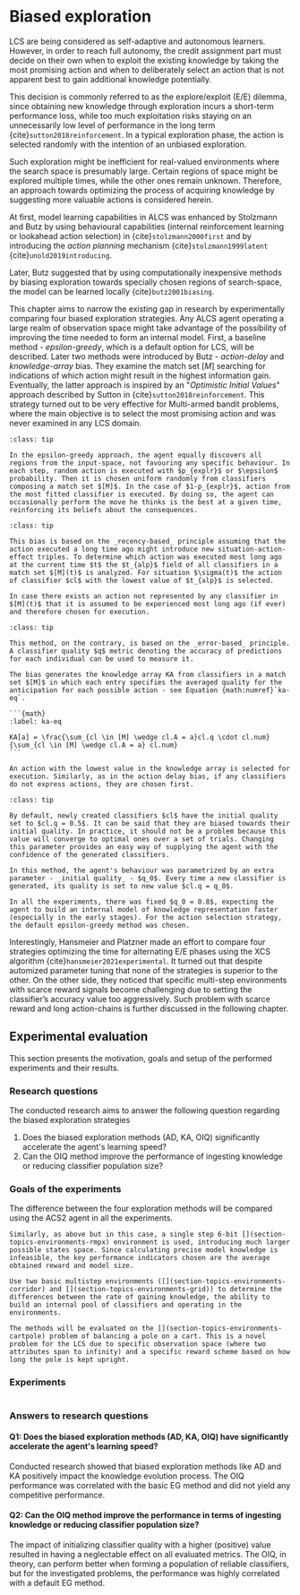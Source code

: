 # Biased exploration
LCS are being considered as self-adaptive and autonomous learners. However, in order to reach full autonomy, the credit assignment part must decide on their own when to exploit the existing knowledge by taking the most promising action and when to deliberately select an action that is not apparent best to gain additional knowledge potentially.

This decision is commonly referred to as the explore/exploit (E/E) dilemma, since obtaining new knowledge through exploration incurs a short-term performance loss, while too much exploitation risks staying on an unnecessarily low level of performance in the long term {cite}`sutton2018reinforcement`. In a typical exploration phase, the action is selected randomly with the intention of an unbiased exploration.

Such exploration might be inefficient for real-valued environments where the search space is presumably large. Certain regions of space might be explored multiple times, while the other ones remain unknown. Therefore, an approach towards optimizing the process of acquiring knowledge by suggesting more valuable actions is considered herein. 

At first, model learning capabilities in ALCS was enhanced by Stolzmann and Butz by using behavioural capabilities (internal reinforcement learning or lookahead action selection) in {cite}`stolzmann2000first` and by introducing the _action planning_ mechanism {cite}`stolzmann1999latent` {cite}`unold2019introducing`.

Later, Butz suggested that by using computationally inexpensive methods by biasing exploration towards specially chosen regions of search-space, the model can be learned locally {cite}`butz2001biasing`.

This chapter aims to narrow the existing gap in research by experimentally comparing four biased exploration strategies. Any ALCS agent operating a large realm of observation space might take advantage of the possibility of improving the time needed to form an internal model. First, a baseline method - _epsilon-greedy_, which is a default option for LCS, will be described. Later two methods were introduced by Butz - _action-delay_ and _knowledge-array_ bias. They examine the match set $[M]$ searching for indications of which action might result in the highest information gain. Eventually, the latter approach is inspired by an "_Optimistic Initial Values_" approach described by Sutton in {cite}`sutton2018reinforcement`. This strategy turned out to be very effective for Multi-armed bandit problems, where the main objective is to select the most promising action and was never examined in any LCS domain.


```{admonition} Epsilon-Greedy (EG)
:class: tip

In the epsilon-greedy approach, the agent equally discovers all regions from the input-space, not favouring any specific behaviour. In each step, random action is executed with $p_{explr}$ or $\epsilon$ probability. Then it is chosen uniform randomly from classifiers composing a match set $[M]$. In the case of $1-p_{explr}$, action from the most fitted classifier is executed. By doing so, the agent can occasionally perform the move he thinks is the best at a given time, reinforcing its beliefs about the consequences. 
```

```{admonition} Action-Delay (AD)
:class: tip

This bias is based on the _recency-based_ principle assuming that the action executed a long time ago might introduce new situation-action-effect triples. To determine which action was executed most long ago at the current time $t$ the $t_{alp}$ field of all classifiers in a match set $[M](t)$ is analyzed. For situation $\sigma(t)$ the action of classifier $cl$ with the lowest value of $t_{alp}$ is selected.

In case there exists an action not represented by any classifier in $[M](t)$ that it is assumed to be experienced most long ago (if ever) and therefore chosen for execution.
```

````{admonition} Knowledge Array (KA)
:class: tip

This method, on the contrary, is based on the _error-based_ principle. A classifier quality $q$ metric denoting the accuracy of predictions for each individual can be used to measure it.

The bias generates the knowledge array KA from classifiers in a match set $[M]$ in which each entry specifies the averaged quality for the anticipation for each possible action - see Equation {math:numref}`ka-eq`.

```{math}
:label: ka-eq 

KA[a] = \frac{\sum_{cl \in [M] \wedge cl.A = a}cl.q \cdot cl.num}{\sum_{cl \in [M] \wedge cl.A = a} cl.num}
```

An action with the lowest value in the knowledge array is selected for execution. Similarly, as in the action delay bias, if any classifiers do not express actions, they are chosen first.
````

```{admonition} Optimistic Initial Quality (OIQ)
:class: tip

By default, newly created classifiers $cl$ have the initial quality set to $cl.q = 0.5$. It can be said that they are biased towards their initial quality. In practice, it should not be a problem because this value will converge to optimal ones over a set of trials. Changing this parameter provides an easy way of supplying the agent with the confidence of the generated classifiers.

In this method, the agent's behaviour was parametrized by an extra parameter - _initial quality_ - $q_0$. Every time a new classifier is generated, its quality is set to new value $cl.q = q_0$.

In all the experiments, there was fixed $q_0 = 0.8$, expecting the agent to build an internal model of knowledge representation faster (especially in the early stages). For the action selection strategy, the default epsilon-greedy method was chosen.
```

Interestingly, Hansmeier and Platzner made an effort to compare four strategies optimizing the time for alternating E/E  phases using the XCS algorithm {cite}`hansmeier2021experimental`. It turned out that despite automized parameter tuning that none of the strategies is superior to the other. On the other side, they noticed that specific multi-step environments with scarce reward signals become challenging due to setting the classifier’s accuracy value too aggressively. Such problem with scarce reward and long action-chains is further discussed in the following chapter. 

## Experimental evaluation
This section presents the motivation, goals and setup of the performed experiments and their results.

### Research questions
The conducted research aims to answer the following question regarding the biased exploration strategies

1. Does the biased exploration methods (AD, KA, OIQ) significantly accelerate the agent's learning speed?
2. Can the OIQ method improve the performance of ingesting knowledge or reducing classifier population size?

### Goals of the experiments
The difference between the four exploration methods will be compared using the ACS2 agent in all the experiments.

```{admonition} _Experiment 1 - Single-step problem performance_
Similarly, as above but in this case, a single step 6-bit [](section-topics-environments-rmpx) environment is used, introducing much larger possible states space. Since calculating precise model knowledge is infeasible, the key performance indicators chosen are the average obtained reward and model size.
```

```{admonition} _Experiment 2 - Multiple-step problems performance_
Use two basic multistep environments ([](section-topics-environments-corridor) and [](section-topics-environments-grid)) to determine the differences between the rate of gaining knowledge, the ability to build an internal pool of classifiers and operating in the environments.
```

```{admonition} _Experiment 3 - Balancing the pole_
The methods will be evaluated on the [](section-topics-environments-cartpole) problem of balancing a pole on a cart. This is a novel problem for the LCS due to specific observation space (where two attributes span to infinity) and a specific reward scheme based on how long the pole is kept upright.
```


### Experiments

```{tableofcontents}
```

### Answers to research questions
#### Q1: Does the biased exploration methods (AD, KA, OIQ) have significantly accelerate the agent's learning speed?
Conducted research showed that biased exploration methods like AD and KA positively impact the knowledge evolution process. The OIQ performance was correlated with the basic EG method and did not yield any competitive performance. 

#### Q2: Can the OIQ method improve the performance in terms of ingesting knowledge or reducing classifier population size?
The impact of initializing classifier quality with a higher (positive) value resulted in having a neglectable effect on all evaluated metrics. The OIQ, in theory, can perform better when forming a population of reliable classifiers, but for the investigated problems, the performance was highly correlated with a default EG method.
